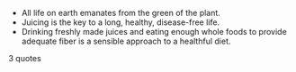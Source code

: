 - All life on earth emanates from the green of the plant.
 - Juicing is the key to a long, healthy, disease-free life.
 - Drinking freshly made juices and eating enough whole foods to provide adequate fiber is a sensible approach to a healthful diet.

3 quotes